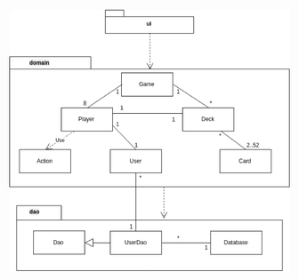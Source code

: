 ![Kuva ohjelman arkkitehtuurista](https://github.com/josujosu/otm-harjoitustyo/blob/master/dokumentaatio/kuvat/arkkitehtuuri.png)
